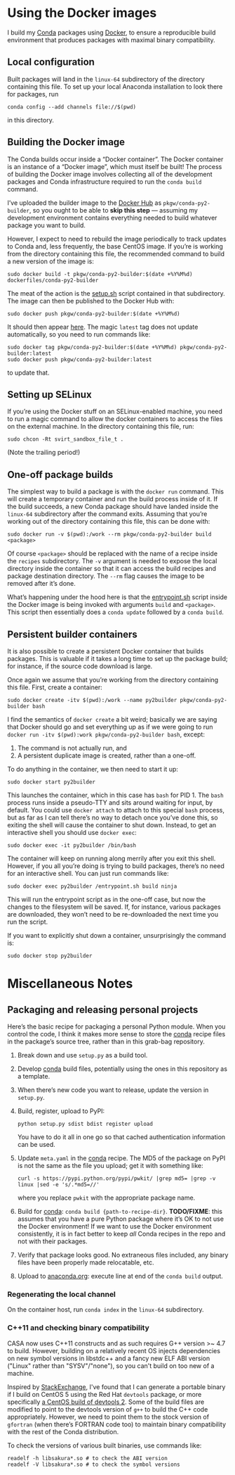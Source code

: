 <!--- To render this locally, use `grip --wide` on this file. -->

# Using the Docker images

I build my [Conda] packages using [Docker], to ensure a reproducible build
environment that produces packages with maximal binary compatibility.

[Conda]: http://conda.pydata.org/docs/
[Docker]: https://www.docker.com/


## Local configuration

Built packages will land in the `linux-64` subdirectory of the directory
containing this file. To set up your local Anaconda installation to look there
for packages, run

```
conda config --add channels file://$(pwd)
```

in this directory.


## Building the Docker image

The Conda builds occur inside a “Docker container”. The Docker container is an
instance of a “Docker image”, which must itself be built! The process of
building the Docker image involves collecting all of the development packages
and Conda infrastructure required to run the `conda build` command.

I’ve uploaded the builder image to the [Docker Hub] as
`pkgw/conda-py2-builder`, so you ought to be able to **skip this step** —
assuming my development environment contains everything needed to build
whatever package you want to build.

[Docker Hub]: https://hub.docker.com/

However, I expect to need to rebuild the image periodically to track updates
to Conda and, less frequently, the base CentOS image. If you’re is working
from the directory containing this file, the recommended command to build a
new version of the image is:

```
sudo docker build -t pkgw/conda-py2-builder:$(date +%Y%M%d) dockerfiles/conda-py2-builder
```

The meat of the action is the
[setup.sh](dockerfiles/conda-py2-builder/setup.sh) script contained in that
subdirectory. The image can then be published to the Docker Hub with:

```
sudo docker push pkgw/conda-py2-builder:$(date +%Y%M%d)
```

It should then appear [here](https://hub.docker.com/r/pkgw/conda-py2-builder/).
The magic `latest` tag does not update automatically, so you need to run
commands like:

```
sudo docker tag pkgw/conda-py2-builder:$(date +%Y%M%d) pkgw/conda-py2-builder:latest
sudo docker push pkgw/conda-py2-builder:latest
```

to update that.


## Setting up SELinux

If you’re using the Docker stuff on an SELinux-enabled machine, you need to
run a magic command to allow the docker containers to access the files on the
external machine. In the directory containing this file, run:

```
sudo chcon -Rt svirt_sandbox_file_t .
```
(Note the trailing period!)


## One-off package builds

The simplest way to build a package is with the `docker run` command. This
will create a temporary container and run the build process inside of it. If
the build succeeds, a new Conda package should have landed inside the
`linux-64` subdirectory after the command exits. Assuming that you’re working
out of the directory containing this file, this can be done with:

```
sudo docker run -v $(pwd):/work --rm pkgw/conda-py2-builder build <package>
```

Of course `<package>` should be replaced with the name of a recipe inside the
`recipes` subdirectory. The `-v` argument is needed to expose the local
directory inside the container so that it can access the build recipes and
package destination directory. The `--rm` flag causes the image to be removed
after it’s done.

What’s happening under the hood here is that the
[entrypoint.sh](dockerfiles/conda-py2-builder/entrypoint.sh) script inside the
Docker image is being invoked with arguments `build` and `<package>`. This
script then essentially does a `conda update` followed by a `conda build`.


## Persistent builder containers

It is also possible to create a persistent Docker container that builds
packages. This is valuable if it takes a long time to set up the package
build; for instance, if the source code download is large.

Once again we assume that you’re working from the directory containing this
file. First, create a container:

```
sudo docker create -itv $(pwd):/work --name py2builder pkgw/conda-py2-builder bash
```

I find the semantics of `docker create` a bit weird; basically we are saying
that Docker should go and set everything up as if we were going to run `docker
run -itv $(pwd):work pkgw/conda-py2-builder bash`, except:

1. The command is not actually run, and
2. A persistent duplicate image is created, rather than a one-off.

To do anything in the container, we then need to start it up:

```
sudo docker start py2builder
```

This launches the container, which in this case has `bash` for PID 1. The
`bash` process runs inside a pseudo-TTY and sits around waiting for input, by
default. You could use `docker attach` to attach to this special `bash`
process, but as far as I can tell there’s no way to detach once you’ve done
this, so exiting the shell will cause the container to shut down. Instead, to
get an interactive shell you should use `docker exec`:

```
sudo docker exec -it py2builder /bin/bash
```

The container will keep on running along merrily after you exit this shell.
However, if you all you’re doing is trying to build packages, there’s no need
for an interactive shell. You can just run commands like:

```
sudo docker exec py2builder /entrypoint.sh build ninja
```

This will run the entrypoint script as in the one-off case, but now the
changes to the filesystem will be saved. If, for instance, various packages
are downloaded, they won’t need to be re-downloaded the next time you run the
script.

If you want to explicitly shut down a container, unsurprisingly the command is:

```
sudo docker stop py2builder
```


# Miscellaneous Notes

## Packaging and releasing personal projects

Here’s the basic recipe for packaging a personal Python module. When you
control the code, I think it makes more sense to store the [conda] recipe
files in the package’s source tree, rather than in this grab-bag repository.

1. Break down and use `setup.py` as a build tool.
2. Develop [conda] build files, potentially using the ones in this repository
   as a template.
3. When there’s new code you want to release, update the version in `setup.py`.
4. Build, register, upload to PyPI:

   ```python setup.py sdist bdist register upload```

   You have to do it all in one go so that cached authentication information
   can be used.
5. Update `meta.yaml` in the [conda] recipe. The MD5 of the package on PyPI
   is not the same as the file you upload; get it with something like:

   ```
   curl -s https://pypi.python.org/pypi/pwkit/ |grep md5= |grep -v linux |sed -e 's/.*md5=//'
   ```

   where you replace `pwkit` with the appropriate package name.

6. Build for [conda]: `conda build {path-to-recipe-dir}`. **TODO/FIXME**: this
   assumes that you have a pure Python package where it’s OK to not use the
   Docker environment! If we want to use the Docker environment consistently,
   it is in fact better to keep *all* Conda recipes in the repo and not with
   their packages.
7. Verify that package looks good. No extraneous files included, any binary
   files have been properly made relocatable, etc.
8. Upload to [anaconda.org]: execute line at end of the `conda build` output.

[conda]: http://conda.pydata.org/docs/
[anaconda.org]: https://anaconda.org/dashboard

### Regenerating the local channel

On the container host, run `conda index` in the `linux-64` subdirectory.


### C++11 and checking binary compatibility

CASA now uses C++11 constructs and as such requires G++ version >~ 4.7 to
build. However, building on a relatively recent OS injects dependencies on new
symbol versions in libstdc++ and a fancy new ELF ABI version ("Linux" rather
than "SYSV"/"none"), so you can't build on too new of a machine.

Inspired by [StackExchange], I've found that I can generate a portable binary
if I build on CentOS 5 using the Red Hat `devtools` package, or more
specifically [a CentOS build of devtools 2]. Some of the build files are
modified to point to the devtools version of `g++` to build the C++ code
appropriately. However, we need to point them to the stock version of
`gfortran` (when there’s FORTRAN code too) to maintain binary compatibility
with the rest of the Conda distribution.

[StackExchange]: http://superuser.com/a/542091/447180
[a CentOS build of devtools 2]: http://people.centos.org/tru/devtools-2/readme

To check the versions of various built binaries, use commands like:

```
readelf -h libsakura*.so # to check the ABI version
readelf -V libsakura*.so # to check the symbol versions
```
